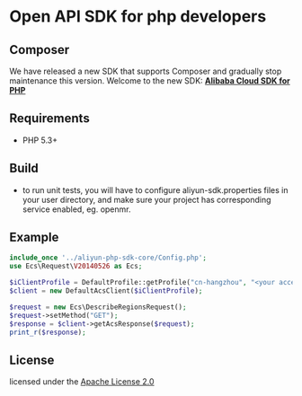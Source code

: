 # Open API SDK for php developers

## Composer

We have released a new SDK that supports Composer and gradually stop maintenance this version. Welcome to the new SDK: [**Alibaba Cloud SDK for PHP**](https://github.com/aliyun/openapi-sdk-php)

## Requirements

- PHP 5.3+

## Build

- to run unit tests, you will have to configure aliyun-sdk.properties files in your user directory, and make sure your project has corresponding service enabled, eg. openmr.

## Example

```php
include_once '../aliyun-php-sdk-core/Config.php';
use Ecs\Request\V20140526 as Ecs;

$iClientProfile = DefaultProfile::getProfile("cn-hangzhou", "<your accessKey>", "<your accessSecret>");
$client = new DefaultAcsClient($iClientProfile);

$request = new Ecs\DescribeRegionsRequest();
$request->setMethod("GET");
$response = $client->getAcsResponse($request);
print_r($response);
```

## License

licensed under the [Apache License 2.0](License.md)
